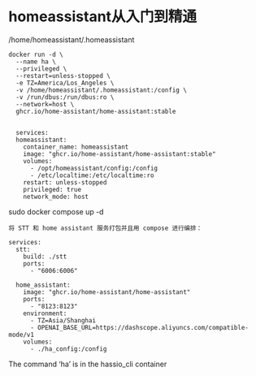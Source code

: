 # homeassistant从入门到精通




/home/homeassistant/.homeassistant
~~~
docker run -d \
  --name ha \
  --privileged \
  --restart=unless-stopped \
  -e TZ=America/Los_Angeles \
  -v /home/homeassistant/.homeassistant:/config \
  -v /run/dbus:/run/dbus:ro \
  --network=host \
  ghcr.io/home-assistant/home-assistant:stable
~~~

~~~

  services:
  homeassistant:
    container_name: homeassistant
    image: "ghcr.io/home-assistant/home-assistant:stable"
    volumes:
      - /opt/homeassistant/config:/config
      - /etc/localtime:/etc/localtime:ro
    restart: unless-stopped
    privileged: true
    network_mode: host
~~~


sudo docker compose up -d

~~~
将 STT 和 home assistant 服务打包并且用 compose 进行编排：

services:
  stt:
    build: ./stt
    ports:
      - "6006:6006"

  home_assistant:
    image: "ghcr.io/home-assistant/home-assistant"
    ports:
      - "8123:8123"
    environment:
      - TZ=Asia/Shanghai
      - OPENAI_BASE_URL=https://dashscope.aliyuncs.com/compatible-mode/v1
    volumes:
      - ./ha_config:/config

~~~


The command ‘ha’ is in the hassio_cli container